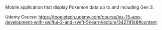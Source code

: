Mobile application that display Pokemon data up to and including Gen 3. 

Udemy Course: https://tooeletech.udemy.com/course/ios-15-app-development-with-swiftui-3-and-swift-5/learn/lecture/34274148#content
